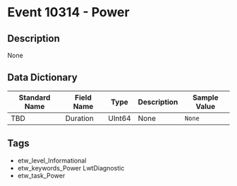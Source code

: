 # Event 10314 - Power

## Description
None

## Data Dictionary
|Standard Name|Field Name|Type|Description|Sample Value|
|---|---|---|---|---|
|TBD|Duration|UInt64|None|`None`|

## Tags
* etw_level_Informational
* etw_keywords_Power LwtDiagnostic
* etw_task_Power